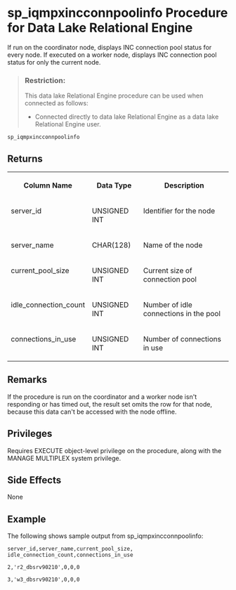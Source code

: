 <!-- loioa4da6c3684f21015bd4ac628c1322092 -->

# sp\_iqmpxincconnpoolinfo Procedure for Data Lake Relational Engine

If run on the coordinator node, displays INC connection pool status for every node. If executed on a worker node, displays INC connection pool status for only the current node.



> ### Restriction:  
> This data lake Relational Engine procedure can be used when connected as follows:
> 
> -   Connected directly to data lake Relational Engine as a data lake Relational Engine user.



```
sp_iqmpxincconnpoolinfo
```



<a name="loioa4da6c3684f21015bd4ac628c1322092__iq_iqmpx_240"/>

## Returns


<table>
<tr>
<th valign="top">

Column Name



</th>
<th valign="top">

Data Type



</th>
<th valign="top">

Description



</th>
</tr>
<tr>
<td valign="top">

server\_id



</td>
<td valign="top">

UNSIGNED INT



</td>
<td valign="top">

Identifier for the node



</td>
</tr>
<tr>
<td valign="top">

server\_name



</td>
<td valign="top">

CHAR\(128\)



</td>
<td valign="top">

Name of the node



</td>
</tr>
<tr>
<td valign="top">

current\_pool\_size



</td>
<td valign="top">

UNSIGNED INT



</td>
<td valign="top">

Current size of connection pool



</td>
</tr>
<tr>
<td valign="top">

idle\_connection\_count



</td>
<td valign="top">

UNSIGNED INT



</td>
<td valign="top">

Number of idle connections in the pool



</td>
</tr>
<tr>
<td valign="top">

connections\_in\_use



</td>
<td valign="top">

UNSIGNED INT



</td>
<td valign="top">

Number of connections in use



</td>
</tr>
</table>



<a name="loioa4da6c3684f21015bd4ac628c1322092__iq_iqmpx_241"/>

## Remarks

If the procedure is run on the coordinator and a worker node isn't responding or has timed out, the result set omits the row for that node, because this data can't be accessed with the node offline.



<a name="loioa4da6c3684f21015bd4ac628c1322092__iq_iqmpx_242"/>

## Privileges

Requires EXECUTE object-level privilege on the procedure, along with the MANAGE MULTIPLEX system privilege.



## Side Effects

None



<a name="loioa4da6c3684f21015bd4ac628c1322092__iq_iqmpx_245"/>

## Example

The following shows sample output from sp\_iqmpxincconnpoolinfo:

```
server_id,server_name,current_pool_size,
idle_connection_count,connections_in_use

2,'r2_dbsrv90210',0,0,0

3,'w3_dbsrv90210',0,0,0
```

